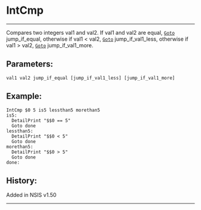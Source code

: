 # IntCmp

---

Compares two integers val1 and val2. If val1 and val2 are equal, [`Goto`][1] jump\_if\_equal, otherwise if val1 < val2, [`Goto`][1] jump\_if\_val1\_less, otherwise if val1 > val2, [`Goto`][1] jump\_if\_val1_more.

## Parameters:

    val1 val2 jump_if_equal [jump_if_val1_less] [jump_if_val1_more]

## Example:

	IntCmp $0 5 is5 lessthan5 morethan5
	is5:
	  DetailPrint "$$0 == 5"
	  Goto done
	lessthan5:
	  DetailPrint "$$0 < 5"
	  Goto done
	morethan5:
	  DetailPrint "$$0 > 5"
	  Goto done
	done:

## History:

Added in NSIS v1.50

---

[1]: Goto.md